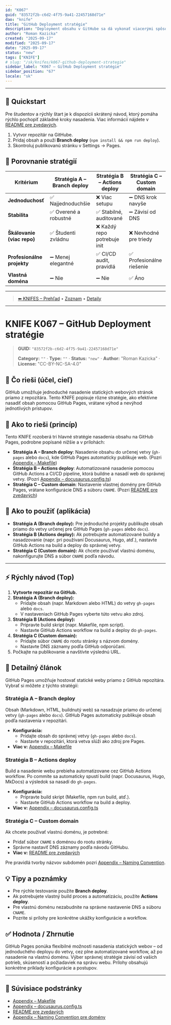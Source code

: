 ```yaml
---
id: "K067"
guid: "83572f2b-c6d2-4f75-9a41-22457168d71e"
dao: "knife"
title: "GitHub Deployment stratégie"
description: "Deployment obsahu v GitHube sa dá vykonať viacerými spôsobmi."
author: "Roman Kazicka"
created: "2025-09-17"
modified: "2025-09-17"
date: "2025-09-17"
status: "new"
tags: ["KNIFE"]
# slug: "/sk/knifes/k067-github-deployment-strategie"
sidebar_label: "K067 – GitHub Deployment stratégie"
sidebar_position: "67"
locale: "sk"
---
```

<!-- body:start -->
---

## 🚀 Quickstart

Pre študentov a rýchly štart je k dispozícii skrátený návod, ktorý pomáha rýchlo pochopiť základné kroky nasadenia. Viac informácií nájdete v [README pre zvedavých](./K067_ReadmePreZvedavych.md).

1. Vytvor repozitár na GitHube.
2. Pridaj obsah a použi **Branch deploy** (`npm install && npm run deploy`).
3. Skontroluj publikovanú stránku v Settings → Pages.

## 🔎 Porovnanie stratégií

| Kritérium                  | Stratégia A – Branch deploy | Stratégia B – Actions deploy | Stratégia C – Custom domain |
|-----------------------------|-----------------------------|------------------------------|-----------------------------|
| **Jednoduchosť**            | ✅ Najjednoduchšie           | ❌ Viac setupu                | ➖ DNS krok navyše           |
| **Stabilita**               | ✅ Overené a robustné        | ✅ Stabilné, auditované       | ➖ Závisí od DNS             |
| **Škálovanie (viac repo)**  | ✅ Študenti zvládnu          | ❌ Každý repo potrebuje init  | ❌ Nevhodné pre triedy       |
| **Profesionálne projekty**  | ➖ Menej elegantné           | ✅ CI/CD audit, pravidlá      | ✅ Profesionálne riešenie    |
| **Vlastná doména**          | ➖ Nie                       | ➖ Nie                        | ✅ Áno                       |

---
<!-- nav:knifes -->
> [⬅ KNIFES – Prehľad](../overview.md) • [Zoznam](../KNIFE_Overview_List.md) • [Detaily](../KNIFE_Overview_Details.md)
---
# KNIFE K067 – GitHub Deployment stratégie
<!-- fm-visible: start -->

> **GUID:** `"83572f2b-c6d2-4f75-9a41-22457168d71e"`
>   
> **Category:** `""` · **Type:** `""` · **Status:** `"new"` · **Author:** "Roman Kazicka" · **License:** "CC-BY-NC-SA-4.0"
<!-- fm-visible: end -->


## 🎯 Čo rieši (účel, cieľ)

GitHub umožňuje jednoduché nasadenie statických webových stránok priamo z repozitára. Tento KNIFE popisuje rôzne stratégie, ako efektívne nasadiť obsah pomocou GitHub Pages, vrátane výhod a nevýhod jednotlivých prístupov.

## 🧩 Ako to rieši (princíp)

Tento KNIFE rozoberá tri hlavné stratégie nasadenia obsahu na GitHub Pages, podrobne popísané nižšie a v prílohách:

- **Stratégia A – Branch deploy**: Nasadenie obsahu do určenej vetvy (`gh-pages` alebo `docs`), kde GitHub Pages automaticky publikuje web. (Pozri [Appendix – Makefile](./K067_makefile_appendix.md))
- **Stratégia B – Actions deploy**: Automatizované nasadenie pomocou GitHub Actions a CI/CD pipeline, ktorá buildne a nasadí web do správnej vetvy. (Pozri [Appendix – docusaurus.config.ts](./K067_docusaurus_config_ts_appendix.md))
- **Stratégia C – Custom domain**: Nastavenie vlastnej domény pre GitHub Pages, vrátane konfigurácie DNS a súboru `CNAME`. (Pozri [README pre zvedavých](./K067_ReadmePreZvedavych.md))

## 🧪 Ako to použiť (aplikácia)

- **Stratégia A (Branch deploy):** Pre jednoduché projekty publikujte obsah priamo do vetvy určenej pre GitHub Pages (`gh-pages` alebo `docs`).
- **Stratégia B (Actions deploy):** Ak potrebujete automatizované buildy a nasadzovanie (napr. pri používaní Docusaurus, Hugo, atď.), nastavte GitHub Actions na build a deploy do správnej vetvy.
- **Stratégia C (Custom domain):** Ak chcete používať vlastnú doménu, nakonfigurujte DNS a súbor `CNAME` podľa návodu.

---

## ⚡ Rýchly návod (Top)

1. **Vytvorte repozitár na GitHub.**
2. **Stratégia A (Branch deploy):**  
   - Pridajte obsah (napr. Markdown alebo HTML) do vetvy `gh-pages` alebo `docs`.
   - V nastaveniach GitHub Pages vyberte túto vetvu ako zdroj.
3. **Stratégia B (Actions deploy):**  
   - Pripravte build skript (napr. Makefile, npm script).
   - Nastavte GitHub Actions workflow na build a deploy do `gh-pages`.
4. **Stratégia C (Custom domain):**  
   - Pridajte súbor `CNAME` do rootu stránky s názvom domény.
   - Nastavte DNS záznamy podľa GitHub odporúčaní.
5. Počkajte na publikovanie a navštívte výslednú URL.

## 📜 Detailný článok

GitHub Pages umožňuje hostovať statické weby priamo z GitHub repozitára. Vybrať si môžete z týchto stratégií:

### Stratégia A – Branch deploy

Obsah (Markdown, HTML, buildnutý web) sa nasadzuje priamo do určenej vetvy (`gh-pages` alebo `docs`). GitHub Pages automaticky publikuje obsah podľa nastavenia v repozitári.
- **Konfigurácia:**  
  - Pridajte obsah do správnej vetvy (`gh-pages` alebo `docs`).
  - Nastavte v repozitári, ktorá vetva slúži ako zdroj pre Pages.
- **Viac v:** [Appendix – Makefile](./K067_makefile_appendix.md)

### Stratégia B – Actions deploy

Build a nasadenie webu prebieha automatizovane cez GitHub Actions workflow. Po commite sa automaticky spustí build (napr. Docusaurus, Hugo, MkDocs) a výsledok sa nasadí do `gh-pages`.
- **Konfigurácia:**  
  - Pripravte build skript (Makefile, npm run build, atď.).
  - Nastavte GitHub Actions workflow na build a deploy.
- **Viac v:** [Appendix – docusaurus.config.ts](./K067_docusaurus_config_ts_appendix.md)

### Stratégia C – Custom domain

Ak chcete používať vlastnú doménu, je potrebné:
- Pridať súbor `CNAME` s doménou do rootu stránky.
- Správne nastaviť DNS záznamy podľa návodu GitHubu.
- **Viac v:** [README pre zvedavých](./K067_ReadmePreZvedavych.md)

Pre pravidlá tvorby názvov subdomén pozri [Appendix – Naming Convention](./K067_NamingConventionPreDomeny.md).

## 💡 Tipy a poznámky

- Pre rýchle testovanie použite **Branch deploy**.
- Ak potrebujete vlastný build proces a automatizáciu, použite **Actions deploy**.
- Pre vlastnú doménu nezabudnite na správne nastavenie DNS a súboru `CNAME`.
- Pozrite si prílohy pre konkrétne ukážky konfigurácie a workflow.


## ✅ Hodnota / Zhrnutie

GitHub Pages ponúka flexibilné možnosti nasadenia statických webov – od jednoduchého deployu do vetvy, cez plne automatizované workflow, až po nasadenie na vlastnú doménu. Výber správnej stratégie závisí od vašich potrieb, skúseností a požiadaviek na správu webu. Prílohy obsahujú konkrétne príklady konfigurácie a postupov.

---

## 📎 Súvisiace podstránky

- [Appendix – Makefile](./K067_makefile_appendix.md)
- [Appendix – docusaurus.config.ts](./K067_docusaurus_config_ts_appendix.md)
- [README pre zvedavých](./K067_ReadmePreZvedavych.md)
- [Appendix – Naming Convention pre domény](./K067_NamingConventionPreDomeny.md)
